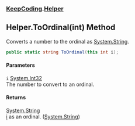 ### [KeepCoding](KeepCoding.md 'KeepCoding').[Helper](KeepCoding_Helper.md 'KeepCoding.Helper')
## Helper.ToOrdinal(int) Method
Converts a number to the ordinal as [System.String](https://docs.microsoft.com/en-us/dotnet/api/System.String 'System.String').  
```csharp
public static string ToOrdinal(this int i);
```
#### Parameters
<a name='KeepCoding_Helper_ToOrdinal(int)_i'></a>
`i` [System.Int32](https://docs.microsoft.com/en-us/dotnet/api/System.Int32 'System.Int32')  
The number to convert to an ordinal.
  
#### Returns
[System.String](https://docs.microsoft.com/en-us/dotnet/api/System.String 'System.String')  
[i](KeepCoding_Helper_ToOrdinal(int).md#KeepCoding_Helper_ToOrdinal(int)_i 'KeepCoding.Helper.ToOrdinal(int).i') as an ordinal. ([System.String](https://docs.microsoft.com/en-us/dotnet/api/System.String 'System.String'))
